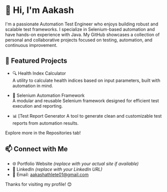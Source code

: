 # 👋 Hi, I'm Aakash

I'm a passionate Automation Test Engineer who enjoys building robust and scalable test frameworks. I specialize in Selenium-based automation and have hands-on experience with Java. My GitHub showcases a collection of personal and collaborative projects focused on testing, automation, and continuous improvement.

## 🚀 Featured Projects

- 🔍 Health Index Calculator  
  A utility to calculate health indices based on input parameters, built with automation in mind.

- 🧪 Selenium Automation Framework  
  A modular and reusable Selenium framework designed for efficient test execution and reporting.

- 📊 [Test Report Generator 
  A tool to generate clean and customizable test reports from automation results.

Explore more in the Repositories tab!

## 📫 Connect with Me
- 🌐 Portfolio Website *(replace with your actual site if available)*
- 💼 LinkedIn *(replace with your LinkedIn URL)*
- 📧 Email: aakashathlete01@gmail.com
  
Thanks for visiting my profile! 😊
